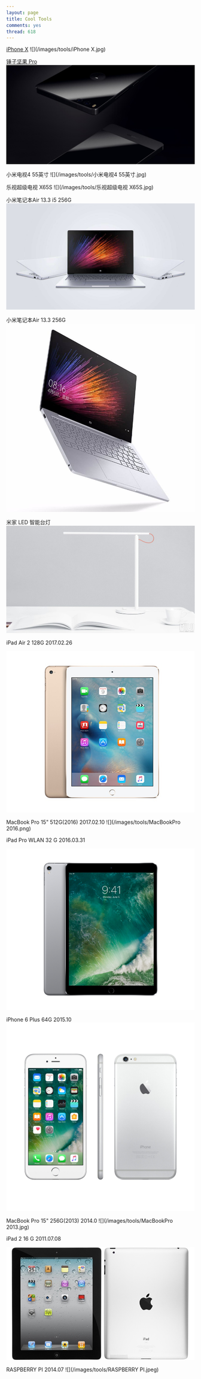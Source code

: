 ```yaml
---
layout: page
title: Cool Tools
comments: yes
thread: 618
---
```



[iPhone X](https://www.apple.com/iphone-x/)
![](/images/tools/iPhone X.jpg)

[锤子坚果 Pro](http://www.smartisan.com/jianguopro/#/overview)
![](/images/tools/坚果Pro.jpeg)

小米电视4 55英寸
![](/images/tools/小米电视4 55英寸.jpg)

乐视超级电视 X65S
![](/images/tools/乐视超级电视 X65S.jpg)

小米笔记本Air 13.3 i5 256G
![](/images/tools/小米笔记本Air2.jpg)

小米笔记本Air 13.3 256G
![](/images/tools/小米笔记本Air.jpg)

米家 LED 智能台灯
![](/images/tools/小米智能台灯.jpg)


iPad Air 2 128G
2017.02.26

![](/images/tools/iPadAir2.jpg)


MacBook Pro 15" 512G(2016)
2017.02.10
![](/images/tools/MacBookPro 2016.png)


iPad Pro WLAN 32 G
2016.03.31

![](/images/tools/iPadPro.png)

iPhone 6 Plus 64G
2015.10
![](/images/tools/iPhone6Plus.jpg)


MacBook Pro 15" 256G(2013)
2014.0
![](/images/tools/MacBookPro 2013.jpg)


iPad 2 16 G
2011.07.08

![](/images/tools/iPad2.jpg)

RASPBERRY PI
2014.07
![](/images/tools/RASPBERRY PI.jpeg)
